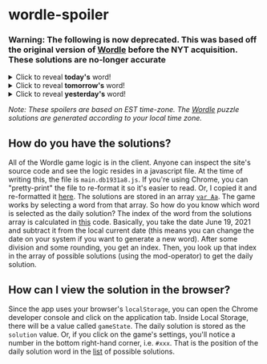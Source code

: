 # wordle-spoiler
### Warning: The following is now deprecated. This was based off the original version of [Wordle](https://www.powerlanguage.co.uk/wordle/) before the NYT acquisition. These solutions are no-longer accurate


<details>
  <summary>Click to reveal <b>today's</b> word!</summary>
  <br>
  <b> unset </b>
</details>

<details>
  <summary>Click to reveal <b>tomorrow's</b> word!</summary>
  <br>
  <b> floor </b>
</details>

<details>
  <summary>Click to reveal <b>yesterday's</b> word!</summary>
  <br>
  <b> equal </b>
</details>

<i>Note: These spoilers are based on EST time-zone. The [Wordle](https://www.powerlanguage.co.uk/wordle/) puzzle solutions are generated according to your local time zone.</i>

## How do you have the solutions?
All of the Wordle game logic is in the client. Anyone can inspect the site's source code and see the logic resides in a javascript file. At the time of writing this, the file is `main.db1931a8.js`. If you're using Chrome, you can "pretty-print" the file to re-format it so it's easier to read. Or, I copied it and re-formatted it [here](https://gist.github.com/audreee/69660547c6d1259adefeaa1129b74e28#file-wordle-js). The solutions are stored in an array [`var Aa`](https://gist.github.com/audreee/69660547c6d1259adefeaa1129b74e28#file-wordle-js-L942). The game works by selecting a word from that array. So how do you know which word is selected as the daily solution? The index of the word from the solutions array is calculated in [this](https://gist.github.com/audreee/69660547c6d1259adefeaa1129b74e28#file-wordle-js-L968-L981) code. Basically, you take the date June 19, 2021 and subtract it from the local current date (this means you can change the date on your system if you want to generate a new word). After some division and some rounding, you get an index. Then, you look up that index in the array of possible solutions (using the mod-operator) to get the daily solution. 

## How can I view the solution in the browser?
Since the app uses your browser's `localStorage`, you can open the Chrome developer console and click on the application tab. Inside Local Storage, there will be a value called `gameState`. The daily solution is stored as the `solution` value. Or, if you click on the game's settings, you'll notice a number in the bottom right-hand corner, i.e. `#xxx`. That is the position of the daily solution word in the [list](https://gist.github.com/audreee/69660547c6d1259adefeaa1129b74e28#file-wordle-js-L942) of possible solutions.  